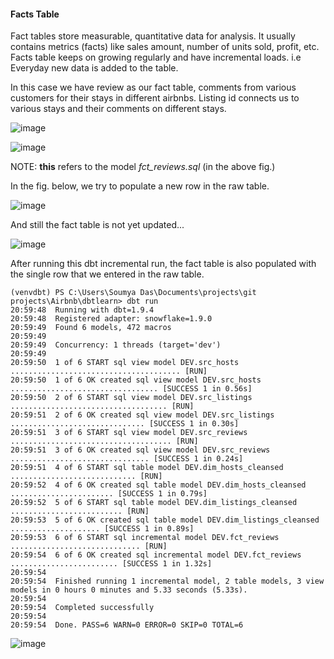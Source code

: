 #### Facts Table

Fact tables store measurable, quantitative data for analysis. It usually contains
metrics (facts) like sales amount, number of units sold, profit, etc. Facts table keeps on
growing regularly and have incremental loads. i.e Everyday new data is added to the table.

In this case we have review as our fact table, comments from various customers for their stays
in different airbnbs. Listing id connects us to various stays and their comments on different
stays. 

![image](https://github.com/user-attachments/assets/f71362c9-3998-4e91-ab37-b246c086ce30)

![image](https://github.com/user-attachments/assets/62fe8d14-cf50-4566-9547-814d6d3263b6)

NOTE: **this** refers to the model *fct_reviews.sql* (in the above fig.)

In the fig. below, we try to populate a new row in the raw table.

![image](https://github.com/user-attachments/assets/6911e3d4-6bfb-4399-9b41-cba114dded00)

And still the fact table is not yet updated...

![image](https://github.com/user-attachments/assets/72934a7b-a1e4-4b4d-ae36-65c52a25f765)

After running this dbt incremental run, the fact table is also populated with the single
row that we entered in the raw table. 

```
(venvdbt) PS C:\Users\Soumya Das\Documents\projects\git projects\Airbnb\dbtlearn> dbt run
20:59:48  Running with dbt=1.9.4
20:59:48  Registered adapter: snowflake=1.9.0
20:59:49  Found 6 models, 472 macros
20:59:49  
20:59:49  Concurrency: 1 threads (target='dev')
20:59:49
20:59:50  1 of 6 START sql view model DEV.src_hosts ...................................... [RUN]
20:59:50  1 of 6 OK created sql view model DEV.src_hosts ................................. [SUCCESS 1 in 0.56s]
20:59:50  2 of 6 START sql view model DEV.src_listings ................................... [RUN]
20:59:51  2 of 6 OK created sql view model DEV.src_listings .............................. [SUCCESS 1 in 0.30s]
20:59:51  3 of 6 START sql view model DEV.src_reviews .................................... [RUN]
20:59:51  3 of 6 OK created sql view model DEV.src_reviews ............................... [SUCCESS 1 in 0.24s]
20:59:51  4 of 6 START sql table model DEV.dim_hosts_cleansed ............................ [RUN]
20:59:52  4 of 6 OK created sql table model DEV.dim_hosts_cleansed ....................... [SUCCESS 1 in 0.79s]
20:59:52  5 of 6 START sql table model DEV.dim_listings_cleansed ......................... [RUN]
20:59:53  5 of 6 OK created sql table model DEV.dim_listings_cleansed .................... [SUCCESS 1 in 0.89s]
20:59:53  6 of 6 START sql incremental model DEV.fct_reviews ............................. [RUN]
20:59:54  6 of 6 OK created sql incremental model DEV.fct_reviews ........................ [SUCCESS 1 in 1.32s]
20:59:54  
20:59:54  Finished running 1 incremental model, 2 table models, 3 view models in 0 hours 0 minutes and 5.33 seconds (5.33s).
20:59:54  
20:59:54  Completed successfully
20:59:54
20:59:54  Done. PASS=6 WARN=0 ERROR=0 SKIP=0 TOTAL=6
```
![image](https://github.com/user-attachments/assets/6250cbff-7c4d-4280-b7c3-c6dfc99f65f0)

